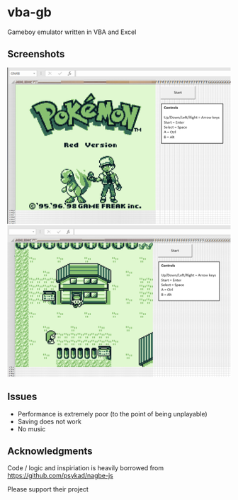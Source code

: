 # vba-gb
Gameboy emulator written in VBA and Excel

## Screenshots

![Title](title.png "Title")
![Gameplay](gameplay.png "Gameplay")

## Issues

- Performance is extremely poor (to the point of being unplayable)
- Saving does not work
- No music

## Acknowledgments

Code / logic and inspiriation is heavily borrowed from https://github.com/psykad/nagbe-js

Please support their project

